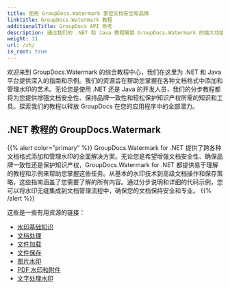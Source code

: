 ```yaml
---
title: 使用 GroupDocs.Watermark 掌控文档安全和品牌
linktitle: GroupDocs.Watermark 教程
additionalTitle: GroupDocs API 参考
description: 通过我们的 .NET 和 Java 教程解锁 GroupDocs.Watermark 的强大功能。掌握文档安全和品牌的水印技术。
weight: 11
url: /zh/
is_root: true
---
```


欢迎来到 GroupDocs.Watermark 的综合教程中心，我们在这里为 .NET 和 Java 平台提供深入的指南和示例。我们的资源旨在帮助您掌握在各种文档格式中添加和管理水印的艺术。无论您是使用 .NET 还是 Java 的开发人员，我们的分步教程都将为您提供增强文档安全性、保持品牌一致性和轻松保护知识产权所需的知识和工具。探索我们的教程以释放 GroupDocs 在您的应用程序中的全部潜力。


## .NET 教程的 GroupDocs.Watermark
{{% alert color="primary" %}}
GroupDocs.Watermark for .NET 提供了跨各种文档格式添加和管理水印的全面解决方案。无论您是希望增强文档安全性、确保品牌一致性还是保护知识产权，GroupDocs.Watermark for .NET 都提供易于理解的教程和示例来帮助您掌握这些任务。从基本的水印技术到高级文档操作和保存策略，这些指南涵盖了您需要了解的所有内容。通过分步说明和详细的代码示例，您可以将水印无缝集成到文档管理流程中，确保您的文档保持安全和专业。
{{% /alert %}}

这些是一些有用资源的链接：
 
- [水印基础知识](./net/watermarking-basics/)
- [文档处理](./net/document-manipulation/)
- [文件加载](./net/document-loadings/)
- [文件保存](./net/document-savings/)
- [图片水印](./net/image-watermarkings/)
- [PDF 水印和附件](./net/pdf-watermarking-attachments/)
- [文字处理水印](./net/word-processing-watermarkings/)
